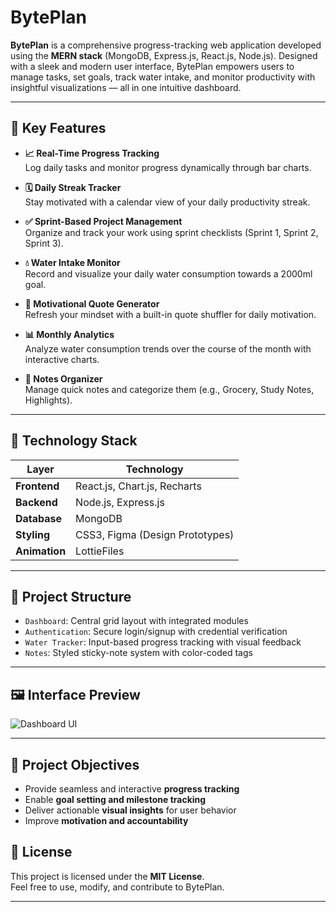 # BytePlan

**BytePlan** is a comprehensive progress-tracking web application developed using the **MERN stack** (MongoDB, Express.js, React.js, Node.js). Designed with a sleek and modern user interface, BytePlan empowers users to manage tasks, set goals, track water intake, and monitor productivity with insightful visualizations — all in one intuitive dashboard.

---

## 🚀 Key Features

- **📈 Real-Time Progress Tracking**  
  Log daily tasks and monitor progress dynamically through bar charts.

- **🗓️ Daily Streak Tracker**  
  Stay motivated with a calendar view of your daily productivity streak.

- **✅ Sprint-Based Project Management**  
  Organize and track your work using sprint checklists (Sprint 1, Sprint 2, Sprint 3).

- **💧 Water Intake Monitor**  
  Record and visualize your daily water consumption towards a 2000ml goal.

- **💬 Motivational Quote Generator**  
  Refresh your mindset with a built-in quote shuffler for daily motivation.

- **📊 Monthly Analytics**  
  Analyze water consumption trends over the course of the month with interactive charts.

- **📝 Notes Organizer**  
  Manage quick notes and categorize them (e.g., Grocery, Study Notes, Highlights).

---

## 🧱 Technology Stack

| Layer        | Technology                     |
|--------------|--------------------------------|
| **Frontend** | React.js, Chart.js, Recharts   |
| **Backend**  | Node.js, Express.js            |
| **Database** | MongoDB                        |
| **Styling**  | CSS3, Figma (Design Prototypes)|
| **Animation**| LottieFiles                     |

---

## 📂 Project Structure

- `Dashboard`: Central grid layout with integrated modules
- `Authentication`: Secure login/signup with credential verification
- `Water Tracker`: Input-based progress tracking with visual feedback
- `Notes`: Styled sticky-note system with color-coded tags

---

## 🖼️ Interface Preview

![Dashboard UI](./Screenshot%202025-05-08%20035605.png)

---

## 🎯 Project Objectives

- Provide seamless and interactive **progress tracking**
- Enable **goal setting and milestone tracking**
- Deliver actionable **visual insights** for user behavior
- Improve **motivation and accountability**


## 📄 License

This project is licensed under the **MIT License**.  
Feel free to use, modify, and contribute to BytePlan.

---

